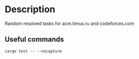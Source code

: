 
# Description

Random resolved tasks for acm.timus.ru and codeforces.com

## Useful commands

```
cargo test -- --nocapture
```

